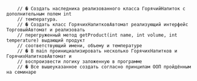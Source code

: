         // � Создать наследника реализованного класса ГорячийНапиток с дополнительным полем int
        // температура.
        // � Создать класс ГорячихНапитковАвтомат реализующий интерфейс ТорговыйАвтомат и реализовать
        // перегруженный метод getProduct(int name, int volume, int temperature) выдающий продукт
        // соответствующий имени, объему и температуре
        // � В main проинициализировать несколько ГорячихНапитков и ГорячихНапитковАвтомат и
        // воспроизвести логику заложенную в программе
        // � Все вышеуказанное создать согласно принципам ООП пройдённым на семинаре